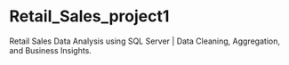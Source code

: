# Retail_Sales_project1
Retail Sales Data Analysis using SQL Server | Data Cleaning, Aggregation, and Business Insights.
